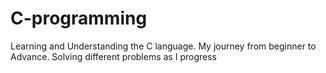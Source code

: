 # C-programming
Learning and Understanding the C language. 
My journey from beginner to Advance.
Solving different problems as I progress 
